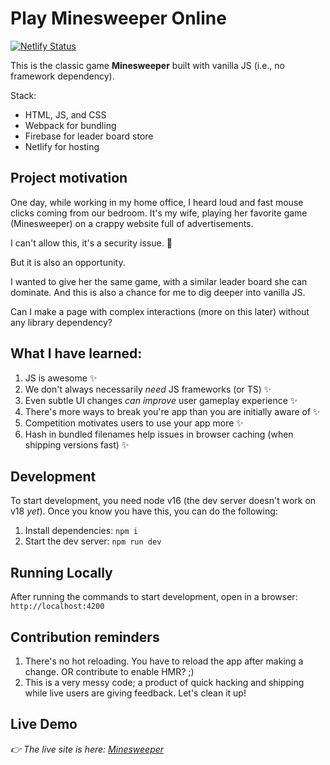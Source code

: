 # Play Minesweeper Online
[![Netlify Status](https://api.netlify.com/api/v1/badges/172478bd-afc5-4e47-95ba-d9ab814248fb/deploy-status)](https://app.netlify.com/sites/mnswpr/deploys)

This is the classic game **Minesweeper** built with vanilla JS (i.e., no framework dependency).

Stack:
- HTML, JS, and CSS
- Webpack for bundling
- Firebase for leader board store
- Netlify for hosting

## Project motivation
One day, while working in my home office, I heard loud and fast mouse clicks coming from our bedroom. It's my wife, playing her favorite game (Minesweeper) on a crappy website full of advertisements.

I can't allow this, it's a security issue. 🤣

But it is also an opportunity.

I wanted to give her the same game, with a similar leader board she can dominate. And this is also a chance for me to dig deeper into vanilla JS.

Can I make a page with complex interactions (more on this later) without any library dependency?

## What I have learned:
1. JS is awesome ✨
1. We don't always necessarily *need* JS frameworks (or TS) ✨
1. Even subtle UI changes *can improve* user gameplay experience ✨
1. There's more ways to break you're app than you are initially aware of ✨
1. Competition motivates users to use your app more ✨
1.  Hash in bundled filenames help issues in browser caching (when shipping versions fast) ✨

## Development
To start development, you need node v16 (the dev server doesn't work on v18 *yet*). Once you know you have this, you can do the following:
1. Install dependencies: `npm i`
2. Start the dev server: `npm run dev`

## Running Locally
After running the commands to start development, open in a browser: `http://localhost:4200`

## Contribution reminders

1. There's no hot reloading. You have to reload the app after making a change. OR contribute to enable HMR? ;)
2. This is a very messy code; a product of quick hacking and shipping while live users are giving feedback. Let's clean it up!

## Live Demo
*👉 The live site is here: [Minesweeper](https://mnswpr.com)*
